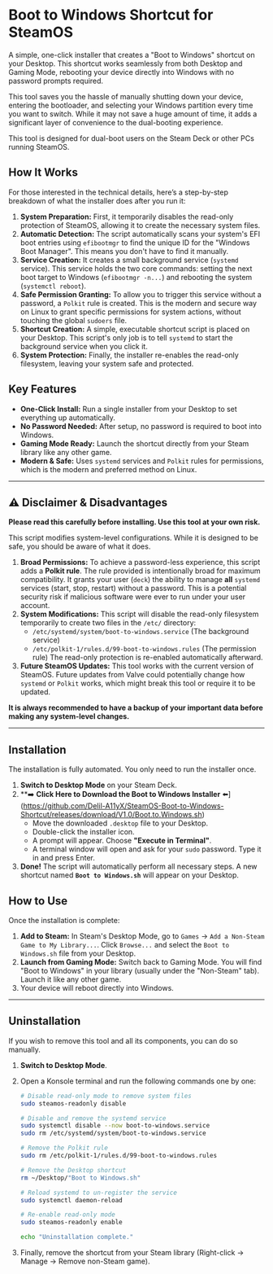 # Boot to Windows Shortcut for SteamOS

A simple, one-click installer that creates a "Boot to Windows" shortcut on your Desktop. This shortcut works seamlessly from both Desktop and Gaming Mode, rebooting your device directly into Windows with no password prompts required.

This tool saves you the hassle of manually shutting down your device, entering the bootloader, and selecting your Windows partition every time you want to switch. While it may not save a huge amount of time, it adds a significant layer of convenience to the dual-booting experience.

This tool is designed for dual-boot users on the Steam Deck or other PCs running SteamOS.

## How It Works

For those interested in the technical details, here’s a step-by-step breakdown of what the installer does after you run it:

1.  **System Preparation:** First, it temporarily disables the read-only protection of SteamOS, allowing it to create the necessary system files.
2.  **Automatic Detection:** The script automatically scans your system's EFI boot entries using `efibootmgr` to find the unique ID for the "Windows Boot Manager". This means you don't have to find it manually.
3.  **Service Creation:** It creates a small background service (`systemd` service). This service holds the two core commands: setting the next boot target to Windows (`efibootmgr -n...`) and rebooting the system (`systemctl reboot`).
4.  **Safe Permission Granting:** To allow you to trigger this service without a password, a `Polkit` rule is created. This is the modern and secure way on Linux to grant specific permissions for system actions, without touching the global `sudoers` file.
5.  **Shortcut Creation:** A simple, executable shortcut script is placed on your Desktop. This script's only job is to tell `systemd` to start the background service when you click it.
6.  **System Protection:** Finally, the installer re-enables the read-only filesystem, leaving your system safe and protected.

## Key Features

* **One-Click Install:** Run a single installer from your Desktop to set everything up automatically.
* **No Password Needed:** After setup, no password is required to boot into Windows.
* **Gaming Mode Ready:** Launch the shortcut directly from your Steam library like any other game.
* **Modern & Safe:** Uses `systemd` services and `Polkit` rules for permissions, which is the modern and preferred method on Linux.

---

## ⚠️ Disclaimer & Disadvantages

**Please read this carefully before installing. Use this tool at your own risk.**

This script modifies system-level configurations. While it is designed to be safe, you should be aware of what it does.

1.  **Broad Permissions:** To achieve a password-less experience, this script adds a **Polkit rule**. The rule provided is intentionally broad for maximum compatibility. It grants your user (`deck`) the ability to manage **all** `systemd` services (start, stop, restart) without a password. This is a potential security risk if malicious software were ever to run under your user account.
2.  **System Modifications:** This script will disable the read-only filesystem temporarily to create two files in the `/etc/` directory:
    * `/etc/systemd/system/boot-to-windows.service` (The background service)
    * `/etc/polkit-1/rules.d/99-boot-to-windows.rules` (The permission rule)
    The read-only protection is re-enabled automatically afterward.
3.  **Future SteamOS Updates:** This tool works with the current version of SteamOS. Future updates from Valve could potentially change how `systemd` or `Polkit` works, which might break this tool or require it to be updated.

**It is always recommended to have a backup of your important data before making any system-level changes.**

---

## Installation

The installation is fully automated. You only need to run the installer once.

1.  **Switch to Desktop Mode** on your Steam Deck.
2.  **➡️ **Click Here to Download the Boot to Windows Installer** ⬅️](https://github.com/Delil-A11yX/SteamOS-Boot-to-Windows-Shortcut/releases/download/V1.0/Boot.to.Windows.sh)
    * Move the downloaded `.desktop` file to your Desktop.
    * Double-click the installer icon.
    * A prompt will appear. Choose **"Execute in Terminal"**.
    * A terminal window will open and ask for your `sudo` password. Type it in and press Enter.
4.  **Done!** The script will automatically perform all necessary steps. A new shortcut named **`Boot to Windows.sh`** will appear on your Desktop.

## How to Use

Once the installation is complete:

1.  **Add to Steam:** In Steam's Desktop Mode, go to `Games` -> `Add a Non-Steam Game to My Library...`. Click `Browse...` and select the `Boot to Windows.sh` file from your Desktop.
2.  **Launch from Gaming Mode:** Switch back to Gaming Mode. You will find "Boot to Windows" in your library (usually under the "Non-Steam" tab). Launch it like any other game.
3.  Your device will reboot directly into Windows.

---

## Uninstallation

If you wish to remove this tool and all its components, you can do so manually.

1.  **Switch to Desktop Mode**.
2.  Open a Konsole terminal and run the following commands one by one:

    ```bash
    # Disable read-only mode to remove system files
    sudo steamos-readonly disable

    # Disable and remove the systemd service
    sudo systemctl disable --now boot-to-windows.service
    sudo rm /etc/systemd/system/boot-to-windows.service

    # Remove the Polkit rule
    sudo rm /etc/polkit-1/rules.d/99-boot-to-windows.rules

    # Remove the Desktop shortcut
    rm ~/Desktop/"Boot to Windows.sh"

    # Reload systemd to un-register the service
    sudo systemctl daemon-reload

    # Re-enable read-only mode
    sudo steamos-readonly enable

    echo "Uninstallation complete."
    ```
3.  Finally, remove the shortcut from your Steam library (Right-click -> Manage -> Remove non-Steam game).
